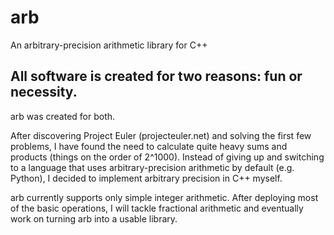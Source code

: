 # arb
An arbitrary-precision arithmetic library for C++

## All software is created for two reasons: fun or necessity.

arb was created for both.

After discovering Project Euler (projecteuler.net) and solving the first few problems, I have found the need to calculate quite heavy sums and products (things on the order of 2^1000). Instead of giving up and switching to a language that uses arbitrary-precision arithmetic by default (e.g. Python), I decided to implement arbitrary precision in C++ myself.

arb currently supports only simple integer arithmetic. After deploying most of the basic operations, I will tackle fractional arithmetic and eventually work on turning arb into a usable library.
